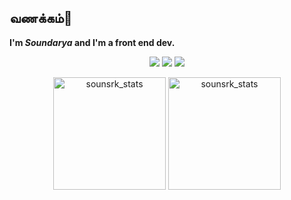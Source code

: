 
## வணக்கம்🙏
__I'm *Soundarya* and I'm a front end dev.__
<p align="center"> 
<a href="https://www.linkedin.com/in/soundarya-k/"><img src="https://img.shields.io/badge/soundaryak-%230077B5.svg?&style=for-the-badge&logo=linkedin&logoColor=white" /></a>
<a href="https://www.instagram.com/sounsrk/"><img src = "https://img.shields.io/badge/sounsrk-%181717.svg?&style=for-the-badge&logo=instagram&logoColor=white&color=E4405F"></a>
<a href="mailto:soundikub@gmail.com"><img src = "https://img.shields.io/badge/soundikub-%181717.svg?&style=for-the-badge&logo=gmail&logoColor=white&color=EA4335"></a>
</p>
<p align="center"> 
  <img height="180em" src="https://github-readme-stats.vercel.app/api?username=sounsrk&show_icons=true&theme=radical" alt="sounsrk_stats" /> 
  <img height="180em" src="https://github-readme-stats.vercel.app/api/top-langs/?username=sounsrk&theme=radical" alt="sounsrk_stats" />
</p>
